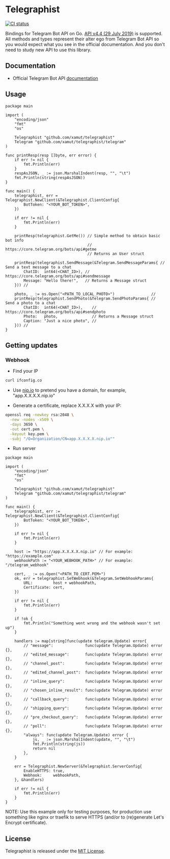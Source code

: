 # Telegraphist
[![CI status](https://github.com/xamut/telegraphist/workflows/CI/badge.svg)](https://github.com/xamut/telegraphist/actions)

Bindings for Telegram Bot API on Go. [API v4.4 (29 July 2019)](https://core.telegram.org/bots/api#july-29-2019) is supported.
All methods and types represent their alter ego from Telegram Bot API so you would expect what you see in the official documentation.
And you don't need to study new API to use this library.

## Documentation

* Official Telegram Bot API [documentation](https://core.telegram.org/bots/api)

## Usage

```golang
package main

import (
	"encoding/json"
	"fmt"
	"os"

	Telegraphist "github.com/xamut/telegraphist"
	Telegram "github.com/xamut/telegraphist/telegram"
)

func printResp(resp []byte, err error) {
	if err != nil {
		fmt.Println(err)
	}
	respAsJSON, _ := json.MarshalIndent(resp, "", "\t")
	fmt.Println(string(respAsJSON))
}

func main() {
	telegraphist, err = Telegraphist.NewClient(&Telegraphist.ClientConfig{
		BotToken: "<YOUR_BOT_TOKEN>",
	})

	if err != nil {
		fmt.Println(err)
	}

	printResp(telegraphist.GetMe()) // Simple method to obtain basic bot info
	                                // https://core.telegram.org/bots/api#getme
	                                // Returns an User struct

	printResp(telegraphist.SendMessage(&Telegram.SendMessageParams{ // Send a text message to a chat
		ChatID:  int64(<CHAT_ID>), // https://core.telegram.org/bots/api#sendmessage
		Message: "Hello there!",   // Returns a Message struct
	})) //

	photo, _ := os.Open("<PATH_TO_LOCAL_PHOTO>")                //
	printResp(telegraphist.SendPhoto(&Telegram.SendPhotoParams{ // Send a photo to a chat
		ChatID:  int64(<CHAT_ID>),    // https://core.telegram.org/bots/api#sendphoto
		Photo:   photo,               // Returns a Message struct
		Caption: "Just a nice photo", //
	})) //
}
```

## Getting updates

### Webhook
* Find your IP

```bash
curl ifconfig.co
```

* Use [nip.io](https://nip.io) to pretend you have a domain, for example, "app.X.X.X.X.nip.io"

* Generate a certificate, replace X.X.X.X with your IP:

```bash
openssl req -newkey rsa:2048 \
  -new -nodes -x509 \
  -days 3650 \
  -out cert.pem \
  -keyout key.pem \
  -subj "/O=Organization/CN=app.X.X.X.X.nip.io""
```

* Run server

```golang
package main

import (
	"encoding/json"
	"fmt"
	"os"

	Telegraphist "github.com/xamut/telegraphist"
	Telegram "github.com/xamut/telegraphist/telegram"
)

func main() {
	telegraphist, err := Telegraphist.NewClient(&Telegraphist.ClientConfig{
		BotToken: "<YOUR_BOT_TOKEN>",
	})

	if err != nil {
		fmt.Println(err)
	}

	host := "https://app.X.X.X.X.nip.io" // For example: "https://example.com"
	webhookPath := "<YOUR_WEBHOOK_PATH>" // For example: "/telegram_webhook"

	cert, _ := os.Open("<PATH_TO_CERT.PEM>")
	ok, err = telegraphist.SetWebhook(&Telegram.SetWebhookParams{
		URL:         host + webhookPath,
		Certificate: cert,
	})

	if err != nil {
		fmt.Println(err)
	}

	if !ok {
		fmt.Println("Something went wrong and the webhook wasn't set up")
	}

	handlers := map[string]func(update telegram.Update) error{
		// "message":              func(update Telegram.Update) error {},
		// "edited_message":       func(update Telegram.Update) error {},
		// "channel_post":         func(update Telegram.Update) error {},
		// "edited_channel_post":  func(update Telegram.Update) error {},
		// "inline_query":         func(update Telegram.Update) error {},
		// "chosen_inline_result": func(update Telegram.Update) error {},
		// "callback_query":       func(update Telegram.Update) error {},
		// "shipping_query":       func(update Telegram.Update) error {},
		// "pre_checkout_query":   func(update Telegram.Update) error {},
		// "poll":                 func(update Telegram.Update) error {},
		"always": func(update Telegram.Update) error {
			js, _ := json.MarshalIndent(update, "", "\t")
			fmt.Println(string(js))
			return nil
		},
	}

	err = Telegraphist.NewServer(&Telegraphist.ServerConfig{
		EnableHTTPS: true,
		Webhook:     webhookPath,
	}, &handlers)

	if err != nil {
		fmt.Println(err)
	}
}
```

NOTE: Use this example only for testing purposes, for production use something like nginx or traefik to serve HTTPS (and/or to (re)generate Let's Encrypt certificate).

## License

Telegraphist is released under the [MIT License](https://opensource.org/licenses/MIT).
